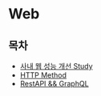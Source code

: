 # Web

## 목차

- [사내 웹 성능 개선 Study](사내%20웹%20성능%20개선%20Study/사내%20웹%20성능%20개선%20Study.md)
- [HTTP Method](contents/http_method.md)
- [RestAPI && GraphQL](contents/restapi-graphQL.md)
